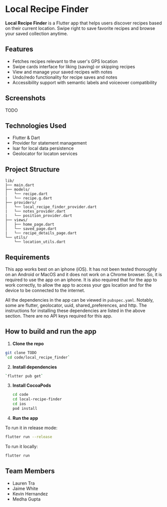 # Local Recipe Finder

**Local Recipe Finder** is a Flutter app that helps users discover recipes based on their current location. Swipe right to save favorite recipes and browse your saved collection anytime. 

## Features
- Fetches recipes relevant to the user's GPS location
- Swipe cards interface for liking (saving) or skipping recipes
- View and manage your saved recipes with notes
- Undo/redo functionality for recipe saves and notes
- Accessibility support with semantic labels and voiceover compatibility

## Screenshots
TODO

## Technologies Used
- Flutter & Dart
- Provider for statement management
- Isar for local data persistence
- Geolocator for locaton services

## Project Structure
```text
lib/
├── main.dart
├── models/
│   └── recipe.dart
|   └── recipe.g.dart
├── providers/
│   └── local_recipe_finder_provider.dart
|   └── notes_provider.dart
|   └── position_provider.dart
├── views/
│   ├── home_page.dart
│   └── saved_page.dart
|   └── recipe_details_page.dart
└── utils/
    └── location_utils.dart
```
## Requirements

This app works best on an iphone (iOS). It has not been tested thoroughly on an Android or MacOS and it does not work on a Chrome browser. So, it is required to use the app on an iphone. It is also required that for the app to work correctly, to allow the app to access your gps location and for the device to be connected to the internet.

All the dependencies in the app can be viewed in `pubspec.yaml`. Notably, some are flutter, geolocator, uuid, shared_preferences, and http. The instructions for installing these dependencies are listed in the above section. There are no API keys required for this app.

## How to build and run the app

1. **Clone the repo**
 ```bash
 git clone TODO
 `cd code/local_recipe_finder`
 ```
2. **Install dependencies**
  ```bash
  `flutter pub get`
  ```
3. **Install CocoaPods**
   ```bash
   cd code
   cd local-recipe-finder
   cd ios
   pod install
   ```
4. **Run the app**

To run it in release mode:
```bash
flutter run --release
```
To run it locally:
```bash
flutter run
```

## Team Members
- Lauren Tra
- Jaime White
- Kevin Hernandez
- Medha Gupta
